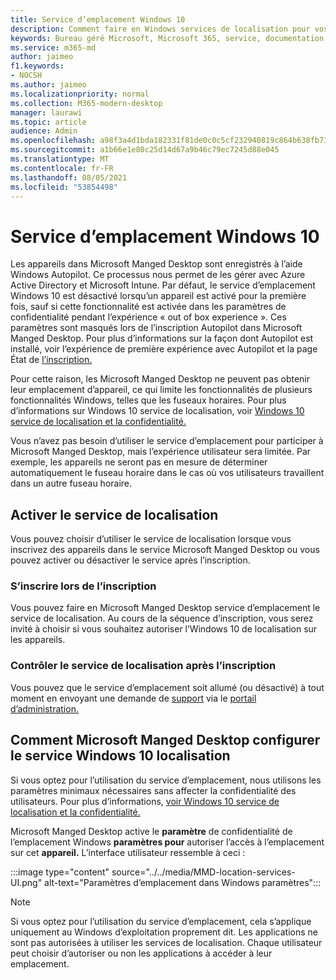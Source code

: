 ```yaml
---
title: Service d’emplacement Windows 10
description: Comment faire en Windows services de localisation pour vos appareils
keywords: Bureau géré Microsoft, Microsoft 365, service, documentation
ms.service: m365-md
author: jaimeo
f1.keywords:
- NOCSH
ms.author: jaimeo
ms.localizationpriority: normal
ms.collection: M365-modern-desktop
manager: laurawi
ms.topic: article
audience: Admin
ms.openlocfilehash: a98f3a4d1bda182331f81de0c0c5cf232940819c864b638fb738ae192ff9cc4f
ms.sourcegitcommit: a1b66e1e80c25d14d67a9b46c79ec7245d88e045
ms.translationtype: MT
ms.contentlocale: fr-FR
ms.lasthandoff: 08/05/2021
ms.locfileid: "53854498"
---
```

# <a name="windows-10-location-service"></a>Service d’emplacement Windows 10

Les appareils dans Microsoft Manged Desktop sont enregistrés à l’aide Windows Autopilot. Ce processus nous permet de les gérer avec Azure Active Directory et Microsoft Intune. Par défaut, le service d’emplacement Windows 10 est désactivé lorsqu’un appareil est activé pour la première fois, sauf si cette fonctionnalité est activée dans les paramètres de confidentialité pendant l’expérience « out of box experience ». Ces paramètres sont masqués lors de l’inscription Autopilot dans Microsoft Manged Desktop. Pour plus d’informations sur la façon dont Autopilot est installé, voir l’expérience de première expérience avec Autopilot et la page État de [l’inscription.](esp-first-run.md)

Pour cette raison, les Microsoft Manged Desktop ne peuvent pas obtenir leur emplacement d’appareil, ce qui limite les fonctionnalités de plusieurs fonctionnalités Windows, telles que les fuseaux horaires. Pour plus d’informations sur Windows 10 service de localisation, voir [Windows 10 service de localisation et la confidentialité.](https://support.microsoft.com/windows/windows-10-location-service-and-privacy-3a8eee0a-5b0b-dc07-eede-2a5ca1c49088)

Vous n’avez pas besoin d’utiliser le service d’emplacement pour participer à Microsoft Manged Desktop, mais l’expérience utilisateur sera limitée. Par exemple, les appareils ne seront pas en mesure de déterminer automatiquement le fuseau horaire dans le cas où vos utilisateurs travaillent dans un autre fuseau horaire.

## <a name="enable-the-location-service"></a>Activer le service de localisation

Vous pouvez choisir d’utiliser le service de localisation lorsque vous inscrivez des appareils dans le service Microsoft Manged Desktop ou vous pouvez activer ou désactiver le service après l’inscription.

### <a name="opt-in-during-enrollment"></a>S’inscrire lors de l’inscription

Vous pouvez faire en Microsoft Manged Desktop service d’emplacement le service de localisation. Au cours de la séquence d’inscription, vous serez invité à choisir si vous souhaitez autoriser l’Windows 10 de localisation sur les appareils.

### <a name="control-the-location-service-after-enrollment"></a>Contrôler le service de localisation après l’inscription

Vous pouvez que le service d’emplacement soit allumé (ou désactivé) à tout moment en envoyant une demande de [support](../working-with-managed-desktop/admin-support.md) via le [portail d’administration.](access-admin-portal.md)

## <a name="how-microsoft-managed-desktop-configures-the-windows-10-location-service"></a>Comment Microsoft Manged Desktop configurer le service Windows 10 localisation

Si vous optez pour l’utilisation du service d’emplacement, nous utilisons les paramètres minimaux nécessaires sans affecter la confidentialité des utilisateurs. Pour plus d’informations, [voir Windows 10 service de localisation et la confidentialité.](https://support.microsoft.com/windows/windows-10-location-service-and-privacy-3a8eee0a-5b0b-dc07-eede-2a5ca1c49088)

Microsoft Manged Desktop active le **paramètre** de confidentialité de l’emplacement Windows **paramètres pour** autoriser l’accès à l’emplacement sur cet **appareil.** L’interface utilisateur ressemble à ceci :

 :::image type="content" source="../../media/MMD-location-services-UI.png" alt-text="Paramètres d’emplacement dans Windows paramètres":::

> [!NOTE]
> Si vous optez pour l’utilisation du service d’emplacement, cela s’applique uniquement au Windows d’exploitation proprement dit. Les applications ne sont pas autorisées à utiliser les services de localisation. Chaque utilisateur peut choisir d’autoriser ou non les applications à accéder à leur emplacement.
